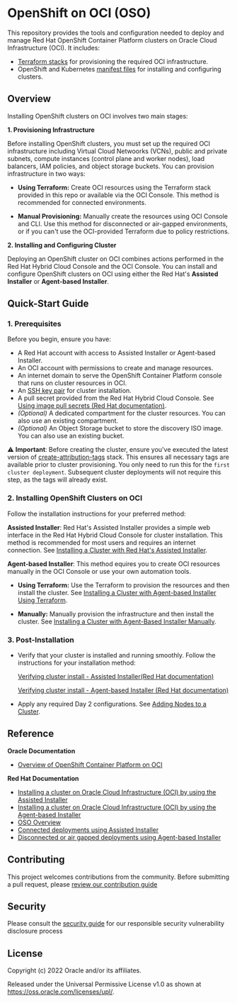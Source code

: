 # OpenShift on OCI (OSO)

This repository provides the tools and configuration needed to deploy and manage Red Hat OpenShift Container Platform clusters on Oracle Cloud Infrastructure (OCI). It includes:
* [Terraform stacks](/terraform-stacks/README.md) for provisioning the required OCI infrastructure.
* OpenShift and Kubernetes [manifest files](/custom_manifests/README.md) for installing and configuring clusters.

## Overview

Installing OpenShift clusters on OCI involves two main stages:

**1. Provisioning Infrastructure**

Before installing OpenShift clusters, you must set up the required OCI infrastructure including Virtual Cloud Netwoorks (VCNs), public and private subnets, compute instances (control plane and worker nodes), load balancers, IAM policies, and object storage buckets. You can provision infrastructure in two ways:

* **Using Terraform:** Create OCI resources using the Terraform stack provided in this repo or available via the OCI Console. This method is recommended for connected environments.

* **Manual Provisioning:** Manually create the resources using OCI Console and CLI. Use this method for disconnected or air-gapped environments, or if you can't use the OCI-provided Terraform due to policy restrictions.

**2. Installing and Configuring Cluster**

Deploying an OpenShift cluster on OCI combines actions performed in the Red Hat Hybrid Cloud Console and the OCI Console. You can install and configure OpenShift clusters on OCI using either the Red Hat's **Assisted Installer** or **Agent-based Installer**.

## Quick-Start Guide

### 1. Prerequisites

Before you begin, ensure you have: 

- A Red Hat account with access to Assisted Installer or Agent-based Installer.
- An OCI account with permissions to create and manage resources.
- An internet domain to serve the OpenShift Container Platform console that runs on cluster resources in OCI.
- An [SSH key pair](https://docs.oracle.com/en-us/iaas/Content/Compute/tutorials/first-linux-instance/overview.htm) for cluster installation.
- A pull secret provided from the Red Hat Hybrid Cloud Console. See [Using image pull secrets (Red Hat documentation)](https://docs.redhat.com/en/documentation/openshift_container_platform/4.17/html/images/managing-images#using-image-pull-secrets).
- *(Optional)* A dedicated compartment for the cluster resources. You can also use an existing compartment.
- *(Optional)* An Object Storage bucket to store the discovery ISO image. You can also use an existing bucket.

⚠️ **Important**: Before creating the cluster, ensure you've executed the latest version of [create-attribution-tags](https://github.com/oracle-quickstart/oci-openshift/tree/main/terraform-stacks/create-resource-attribution-tags) stack. This ensures all necessary tags are available prior to cluster provisioning. You only need to run this for the `first cluster deployment`. Subsequent cluster deployments will not require this step, as the tags will already exist.

### 2. Installing OpenShift Clusters on OCI

 Follow the installation instructions for your preferred method:

**Assisted Installer**: Red Hat's Assisted Installer provides a simple web interface in the Red Hat Hybrid Cloud Console for cluster installation. This method is recommended for most users and requires an internet connection. See [Installing a Cluster with Red Hat's Assisted Installer](https://docs.oracle.com/en-us/iaas/Content/openshift-on-oci/installing-assisted.htm).

**Agent-based Installer**: This method equires you to create OCI resources manually in the OCI Console or use your own automation tools.

  * **Using Terraform:** Use the Terraform to provision the resources and then install the cluster. See [Installing a Cluster with Agent-based Installer Using Terraform](https://preview.content.oci.oracleiaas.com/en-us/iaas/Content/openshift-on-oci/agent-installer-using-stack.htm?bundle=22878&showfilteredtoc=true).

  * **Manually:** Manually provision the infrastructure and then install the cluster. See [Installing a Cluster with Agent-Based Installer Manually](https://preview.content.oci.oracleiaas.com/en-us/iaas/Content/openshift-on-oci/installing-agent.htm?bundle=22878&showfilteredtoc=true).

### 3. Post-Installation

 * Verify that your cluster is installed and running smoothly. Follow the instructions for your installation method:
  
   [Verifying cluster install - Assisted Installer(Red Hat documentation)](https://docs.redhat.com/en/documentation/openshift_container_platform/4.17/html/installing_on_oci/installing-oci-assisted-installer#verifying-cluster-install-ai-oci_installing-oci-assisted-installer)
   
   [Verifying cluster install - Agent-based Installer (Red Hat documentation)](https://docs.redhat.com/en/documentation/openshift_container_platform/4.17/html/installing_on_oci/installing-oci-agent-based-installer#verifying-cluster-install-oci-agent-based_installing-oci-agent-based-installer)
 * Apply any required Day 2 configurations. See [Adding Nodes to a Cluster](https://docs.oracle.com/en-us/iaas/Content/openshift-on-oci/adding-nodes.htm).

## Reference
**Oracle Documentation**
- [Overview of OpenShift Container Platform on OCI](https://docs.oracle.com/en-us/iaas/Content/openshift-on-oci/overview.htm)

**Red Hat Documentation**
- [Installing a cluster on Oracle Cloud Infrastructure (OCI) by using the Assisted Installer](https://docs.openshift.com/container-platform/latest/installing/installing_oci/installing-oci-assisted-installer.html)
- [Installing a cluster on Oracle Cloud Infrastructure (OCI) by using the Agent-based Installer](https://docs.openshift.com/container-platform/latest/installing/installing_oci/installing-oci-agent-based-installer.html)
- [OSO Overview](https://docs.oracle.com/en-us/iaas/Content/openshift-on-oci/overview.htm)
- [Connected deployments using Assisted Installer](https://docs.openshift.com/container-platform/latest/installing/installing_oci/installing-oci-assisted-installer.html)
- [Disconnected or air gapped deployments using Agent-based Installer](https://docs.openshift.com/container-platform/latest/installing/installing_oci/installing-oci-agent-based-installer.html)

## Contributing

This project welcomes contributions from the community. Before submitting a pull request, please [review our contribution guide](./CONTRIBUTING.md)

## Security

Please consult the [security guide](./SECURITY.md) for our responsible security vulnerability disclosure process

## License

Copyright (c) 2022 Oracle and/or its affiliates.

Released under the Universal Permissive License v1.0 as shown at
<https://oss.oracle.com/licenses/upl/>.
